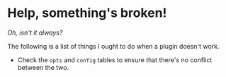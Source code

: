 # Help, something's broken!

_Oh, isn't it always?_

The following is a list of things I ought to do when a plugin doesn't work.

- Check the `opts` and `config` tables to ensure that there's no conflict between the two.
